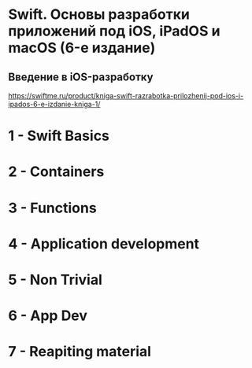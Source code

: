 # Swift. Основы разработки приложений под iOS, iPadOS и macOS (6-е издание)
## Введение в iOS-разработку
https://swiftme.ru/product/kniga-swift-razrabotka-prilozhenij-pod-ios-i-ipados-6-e-izdanie-kniga-1/

# 1 - Swift Basics

# 2 - Containers

# 3 - Functions

# 4 - Application development

# 5 - Non Trivial

# 6 - App Dev

# 7 - Reapiting material
